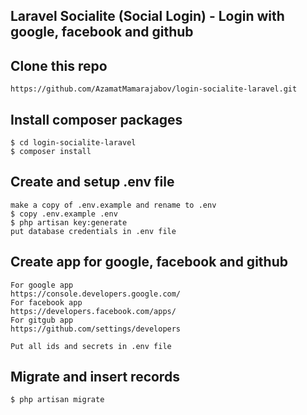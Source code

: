 ## Laravel Socialite (Social Login) - Login with google, facebook and github

## Clone this repo

```
https://github.com/AzamatMamarajabov/login-socialite-laravel.git
```

## Install composer packages

```
$ cd login-socialite-laravel
$ composer install
```

## Create and setup .env file

```
make a copy of .env.example and rename to .env
$ copy .env.example .env
$ php artisan key:generate
put database credentials in .env file
```

## Create app for google, facebook and github

```
For google app
https://console.developers.google.com/
For facebook app
https://developers.facebook.com/apps/
For gitgub app
https://github.com/settings/developers

Put all ids and secrets in .env file
```

## Migrate and insert records

```
$ php artisan migrate
```

